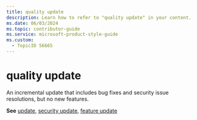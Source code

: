 ```yaml
---
title: quality update
description: Learn how to refer to "quality update" in your content.
ms.date: 06/03/2024
ms.topic: contributor-guide
ms.service: microsoft-product-style-guide
ms.custom:
  - TopicID 56665
---
```



# quality update

An incremental update that includes bug fixes and security issue resolutions, but no new features.​

**See** [update](~\a_z_names_terms\u\update-microsoft-365.md), [security update](~\a_z_names_terms\s\security-update.md), [feature update](~\a_z_names_terms\f\feature-update.md)

